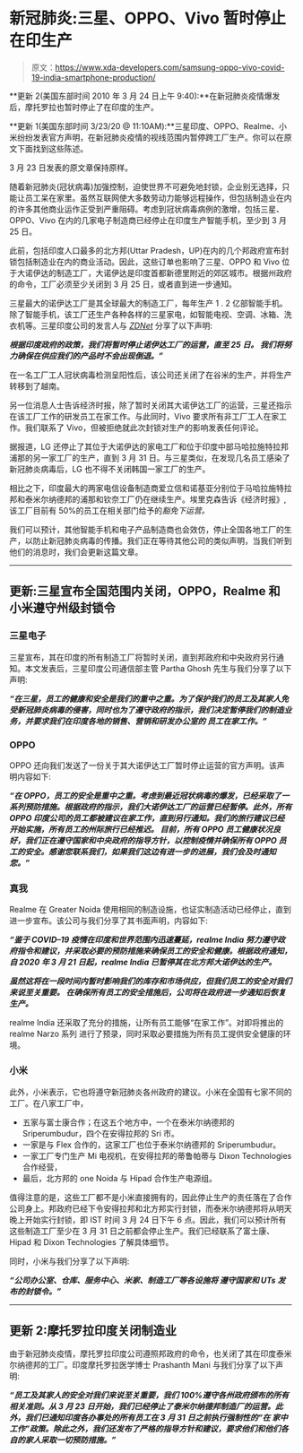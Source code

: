 # 新冠肺炎:三星、OPPO、Vivo 暂时停止在印生产

> 原文：<https://www.xda-developers.com/samsung-oppo-vivo-covid-19-india-smartphone-production/>

**更新 2(美国东部时间 2010 年 3 月 24 日上午 9:40):**在新冠肺炎疫情爆发后，摩托罗拉也暂时停止了在印度的生产。

**更新 1(美国东部时间 3/23/20 @ 11:10AM):**三星印度、OPPO、Realme、小米纷纷发表官方声明，在新冠肺炎疫情的视线范围内暂停跨工厂生产。你可以在原文下面找到这些陈述。

3 月 23 日发表的原文章保持原样。

随着新冠肺炎(冠状病毒)加强控制，迫使世界不可避免地封锁，企业别无选择，只能让员工呆在家里。虽然互联网使大多数劳动力能够远程操作，但包括制造业在内的许多其他商业运作正受到严重阻碍。考虑到冠状病毒病例的激增，包括三星、OPPO、Vivo 在内的几家电子制造商已经停止在印度生产智能手机，至少到 3 月 25 日。

此前，包括印度人口最多的北方邦(Uttar Pradesh，UP)在内的几个邦政府宣布封锁包括制造业在内的商业活动。因此，这些订单也影响了三星、OPPO 和 Vivo 位于大诺伊达的制造工厂，大诺伊达是印度首都新德里附近的郊区城市。根据州政府的命令，工厂必须至少关闭到 3 月 25 日，或者直到进一步通知。

三星最大的诺伊达工厂是其全球最大的制造工厂，每年生产 1 . 2 亿部智能手机。除了智能手机，该工厂还生产各种各样的三星家电，如智能电视、空调、冰箱、洗衣机等。三星印度公司的发言人与 [*ZDNet*](https://www.zdnet.com/article/samsung-and-lg-suspend-factories-in-india-over-covid-19-outbreak/) 分享了以下声明:

***根据印度政府的政策，我们将暂时停止诺伊达工厂的运营，直至 25 日。 我们将努力确保在供应我们的产品时不会出现倒退。”***

在一名工厂工人冠状病毒检测呈阳性后，该公司还关闭了在谷米的生产，并将生产转移到了越南。

另一位消息人士告诉经济时报，除了暂时关闭其大诺伊达工厂的运营，三星还指示在该工厂工作的研发员工在家工作。与此同时，Vivo 要求所有非工厂工人在家工作。我们联系了 Vivo，但被拒绝就此次封锁对生产的影响发表任何评论。

据报道，LG 还停止了其位于大诺伊达的家电工厂和位于印度中部马哈拉施特拉邦浦那的另一家工厂的生产，直到 3 月 31 日。与三星类似，在发现几名员工感染了新冠肺炎病毒后，LG 也不得不关闭韩国一家工厂的生产。

相比之下，印度最大的两家电信设备制造商爱立信和诺基亚分别位于马哈拉施特拉邦和泰米尔纳德邦的浦那和钦奈工厂仍在继续生产。埃里克森告诉《经济时报》,该工厂目前有 50%的员工在相关部门给予的*豁免下运营。*

我们可以预计，其他智能手机和电子产品制造商也会效仿，停止全国各地工厂的生产，以防止新冠肺炎病毒的传播。我们正在等待其他公司的类似声明，当我们听到他们的消息时，我们会更新这篇文章。

* * *

## 更新:三星宣布全国范围内关闭，OPPO，Realme 和小米遵守州级封锁令

### 三星电子

三星宣布，其在印度的所有制造工厂将暂时关闭，直到邦政府和中央政府另行通知。本文发表后，三星印度公司通信部主管 Partha Ghosh 先生与我们分享了以下声明:

***“在三星，员工的健康和安全是我们的重中之重。为了保护我们的员工及其家人免受新冠肺炎病毒的侵害，同时也为了遵守政府的指示，我们决定暂停我们的制造业务，并要求我们在印度各地的销售、营销和研发办公室的 员工在家工作。”***

### OPPO

OPPO 还向我们发送了一份关于其大诺伊达工厂暂时停止运营的官方声明。该声明内容如下:

***“在 OPPO，员工的安全是重中之重。考虑到最近冠状病毒的爆发，已经采取了一系列预防措施。根据政府的指示，我们大诺伊达工厂的运营已经暂停。此外，所有 OPPO 印度公司的员工都被建议在家工作，直到另行通知。我们的旅行建议已经开始实施，所有员工的州际旅行已经推迟。 目前，所有 OPPO 员工健康状况良好，我们正在遵守国家和中央政府的指导方针，以控制疫情并确保所有 OPPO 员工的安全。感谢您联系我们，如果我们这边有进一步的进展，我们会及时通知您。”***

### 真我

Realme 在 Greater Noida 使用相同的制造设施，也证实制造活动已经停止，直到进一步宣布。该公司与我们分享了其书面声明，内容如下:

***“鉴于 COVID–19 疫情在印度和世界范围内迅速蔓延，realme India 努力遵守政府指令和建议，并采取必要的预防措施来确保员工的安全和健康。根据政府通知，自 2020 年 3 月 21 日起，realme India 已暂停其在北方邦大诺伊达的生产。***

***虽然这将在一段时间内暂时影响我们的库存和市场供应，但我们员工的安全对我们来说至关重要。 在确保所有员工的安全措施后，公司将在政府进一步通知后恢复生产。***

realme India 还采取了充分的措施，让所有员工能够“在家工作”。对即将推出的 realme Narzo 系列 进行了预录，同时采取必要措施为所有员工提供安全健康的环境。

### 小米

此外，小米表示，它也将遵守新冠肺炎各州政府的建议。小米在全国有七家不同的工厂。在八家工厂中，

*   五家与富士康合作；在这五个地方中，一个在泰米尔纳德邦的 Sriperumbudur，四个在安得拉邦的 Sri 市。
*   一家是与 Flex 合作的，这家工厂也位于泰米尔纳德邦的 Sriperumbudur。
*   一家工厂专门生产 Mi 电视机，在安得拉邦的蒂鲁帕蒂与 Dixon Technologies 合作经营，
*   最后，北方邦的 one Noida 与 Hipad 合作生产电源组。

值得注意的是，这些工厂都不是小米直接拥有的，因此停止生产的责任落在了合作公司身上。邦政府已经下令安得拉邦和北方邦实行封锁，而泰米尔纳德邦将从明天晚上开始实行封锁，即 IST 时间 3 月 24 日下午 6 点。因此，我们可以预计所有这些制造工厂至少在 3 月 31 日之前都会停止生产。我们已经联系了富士康、Hipad 和 Dixon Technologies 了解具体细节。

同时，小米与我们分享了以下声明:

***“公司办公室、仓库、服务中心、米家、制造工厂等各设施将* *遵守国家和 UTs 发布的封锁令。”***

* * *

## 更新 2:摩托罗拉印度关闭制造业

由于新冠肺炎疫情，摩托罗拉印度公司遵照邦政府的命令，也关闭了其在印度泰米尔纳德邦的工厂。印度摩托罗拉医学博士 Prashanth Mani 与我们分享了以下声明:

***“员工及其家人的安全对我们来说至关重要，我们 100%遵守各州政府颁布的所有相关准则。从 3 月 23 日开始，我们已经停止了泰米尔纳德邦制造厂的运营。此外，我们已通知印度各办事处的所有员工在 3 月 31 日之前执行强制性的“在 家中工作”政策。除此之外，我们还发布了严格的指导方针和建议，要求他们和他们各自的家人采取一切预防措施。”***
